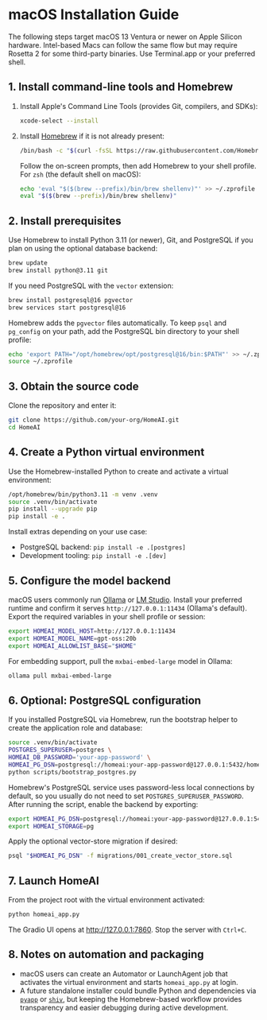 # macOS Installation Guide

The following steps target macOS 13 Ventura or newer on Apple Silicon hardware.
Intel-based Macs can follow the same flow but may require Rosetta 2 for some
third-party binaries. Use Terminal.app or your preferred shell.

## 1. Install command-line tools and Homebrew

1. Install Apple's Command Line Tools (provides Git, compilers, and SDKs):

   ```bash
   xcode-select --install
   ```

2. Install [Homebrew](https://brew.sh/) if it is not already present:

   ```bash
   /bin/bash -c "$(curl -fsSL https://raw.githubusercontent.com/Homebrew/install/HEAD/install.sh)"
   ```

   Follow the on-screen prompts, then add Homebrew to your shell profile. For
   `zsh` (the default shell on macOS):

   ```bash
   echo 'eval "$($(brew --prefix)/bin/brew shellenv)"' >> ~/.zprofile
   eval "$($(brew --prefix)/bin/brew shellenv)"
   ```

## 2. Install prerequisites

Use Homebrew to install Python 3.11 (or newer), Git, and PostgreSQL if you plan
on using the optional database backend:

```bash
brew update
brew install python@3.11 git
```

If you need PostgreSQL with the `vector` extension:

```bash
brew install postgresql@16 pgvector
brew services start postgresql@16
```

Homebrew adds the `pgvector` files automatically. To keep `psql` and
`pg_config` on your path, add the PostgreSQL bin directory to your shell
profile:

```bash
echo 'export PATH="/opt/homebrew/opt/postgresql@16/bin:$PATH"' >> ~/.zprofile
source ~/.zprofile
```

## 3. Obtain the source code

Clone the repository and enter it:

```bash
git clone https://github.com/your-org/HomeAI.git
cd HomeAI
```

## 4. Create a Python virtual environment

Use the Homebrew-installed Python to create and activate a virtual environment:

```bash
/opt/homebrew/bin/python3.11 -m venv .venv
source .venv/bin/activate
pip install --upgrade pip
pip install -e .
```

Install extras depending on your use case:

- PostgreSQL backend: `pip install -e .[postgres]`
- Development tooling: `pip install -e .[dev]`

## 5. Configure the model backend

macOS users commonly run [Ollama](https://ollama.ai/) or
[LM Studio](https://lmstudio.ai/). Install your preferred runtime and confirm it
serves `http://127.0.0.1:11434` (Ollama's default). Export the required
variables in your shell profile or session:

```bash
export HOMEAI_MODEL_HOST=http://127.0.0.1:11434
export HOMEAI_MODEL_NAME=gpt-oss:20b
export HOMEAI_ALLOWLIST_BASE="$HOME"
```

For embedding support, pull the `mxbai-embed-large` model in Ollama:

```bash
ollama pull mxbai-embed-large
```

## 6. Optional: PostgreSQL configuration

If you installed PostgreSQL via Homebrew, run the bootstrap helper to create the
application role and database:

```bash
source .venv/bin/activate
POSTGRES_SUPERUSER=postgres \
HOMEAI_DB_PASSWORD='your-app-password' \
HOMEAI_PG_DSN=postgresql://homeai:your-app-password@127.0.0.1:5432/homeai \
python scripts/bootstrap_postgres.py
```

Homebrew's PostgreSQL service uses password-less local connections by default,
so you usually do not need to set `POSTGRES_SUPERUSER_PASSWORD`. After running
the script, enable the backend by exporting:

```bash
export HOMEAI_PG_DSN=postgresql://homeai:your-app-password@127.0.0.1:5432/homeai
export HOMEAI_STORAGE=pg
```

Apply the optional vector-store migration if desired:

```bash
psql "$HOMEAI_PG_DSN" -f migrations/001_create_vector_store.sql
```

## 7. Launch HomeAI

From the project root with the virtual environment activated:

```bash
python homeai_app.py
```

The Gradio UI opens at http://127.0.0.1:7860. Stop the server with `Ctrl+C`.

## 8. Notes on automation and packaging

- macOS users can create an Automator or LaunchAgent job that activates the
  virtual environment and starts `homeai_app.py` at login.
- A future standalone installer could bundle Python and dependencies via
  [`pyapp`](https://ofek.dev/pyapp/) or [`shiv`](https://shiv.readthedocs.io/),
  but keeping the Homebrew-based workflow provides transparency and easier
  debugging during active development.
